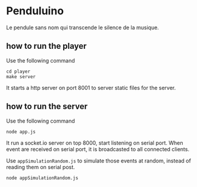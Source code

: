 Penduluino
==========

Le pendule sans nom qui transcende le silence de la musique.

## how to run the player

Use the following command

```
cd player
make server
```

It starts a http server on port 8001 to server static files for the server.

## how to run the server

Use the following command

```
node app.js
```

It run a socket.io server on top 8000, start listening on serial port.
When event are received on serial port, it is broadcasted to all connected
clients.

Use ```appSimulationRandom.js```
to simulate those events at random, instead of reading them on serial post.

```
node appSimulationRandom.js
```

